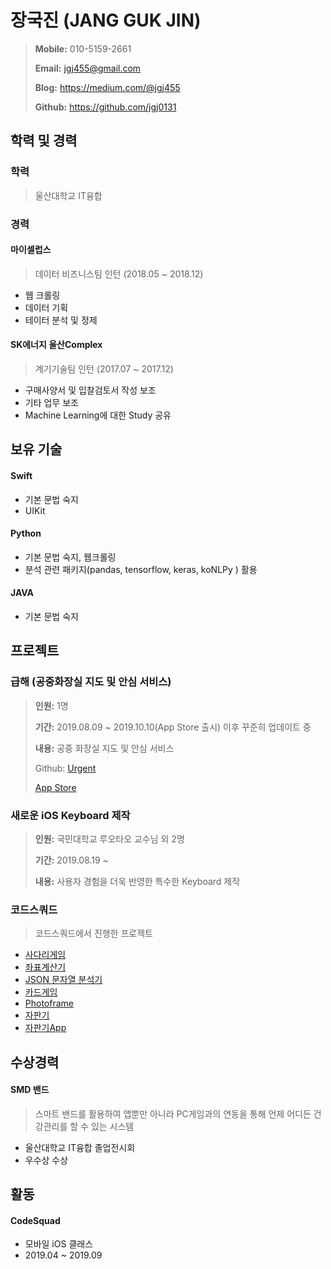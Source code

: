 # 장국진 (JANG GUK JIN)

> **Mobile:** 010-5159-2661
>
> **Email:** jgj455@gmail.com
>
> **Blog:** https://medium.com/@jgj455
>
> **Github:** https://github.com/jgj0131

## 학력 및 경력

### 학력

> 울산대학교 IT융합

### 경력

#### 마이셀럽스

> 데이터 비즈니스팀 인턴 (2018.05 ~ 2018.12)

- 웹 크롤링
- 데이터 기획
- 테이터 분석 및 정제

#### SK에너지 울산Complex

> 계기기술팀 인턴 (2017.07 ~ 2017.12)

- 구매사양서 및 입찰검토서 작성 보조
- 기타 업무 보조
- Machine Learning에 대한 Study 공유

## 보유 기술

#### Swift

- 기본 문법 숙지
- UIKit

#### Python

- 기본 문법 숙지, 웹크롤링
- 분석 관련 패키지(pandas, tensorflow, keras, koNLPy ) 활용

#### JAVA

- 기본 문법 숙지

## 프로젝트

### 급해 (공중화장실 지도 및 안심 서비스)

> **인원:** 1명
>
> **기간:** 2019.08.09 ~ 2019.10.10(App Store 출시) 이후 꾸준히 업데이트 중
>
> **내용:** 공중 화장실 지도 및 안심 서비스
>
> Github: [Urgent](https://github.com/jgj0131/Urgent)
>
> [App Store](https://apps.apple.com/kr/app/%EA%B8%89%ED%95%B4/id1482602320?l=en)

### 새로운 iOS Keyboard 제작

> **인원:** 국민대학교 루오타오 교수님 외 2명
>
> **기간:** 2019.08.19 ~
>
> **내용:** 사용자 경험을 더욱 반영한 특수한 Keyboard 제작

### 코드스쿼드

> 코드스쿼드에서 진행한 프로젝트

- [사다리게임](https://github.com/jgj0131/swift-laddergame)
- [좌표계산기](https://github.com/jgj0131/swift-coordinate)
- [JSON 문자열 분석기](https://github.com/jgj0131/swift-jsonparser)
- [카드게임](https://github.com/jgj0131/swift-cardgame)
- [Photoframe](https://github.com/jgj0131/swift-photoframe)
- [자판기](https://github.com/jgj0131/swift-vendingmachine)
- [자판기App](https://github.com/jgj0131/swift-vendingmachineapp)

## 수상경력

#### SMD 밴드

> 스마트 밴드를 활용하여 앱뿐만 아니라 PC게임과의 연동을 통해 언제 어디든 건강관리를 할 수 있는 시스템

- 울산대학교 IT융합 졸업전시회
- 우수상 수상

## 활동

#### CodeSquad

- 모바일 iOS 클래스
- 2019.04 ~ 2019.09

